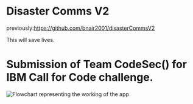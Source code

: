 # Disaster Comms V2
previously:https://github.com/bnair2001/disasterCommsV2

This will save lives.

# Submission of Team CodeSec() for IBM Call for Code challenge.

![Flowchart representing the working of the app](https://cdn.discordapp.com/attachments/600996330579689492/605296315626160151/fl2.jpg)
